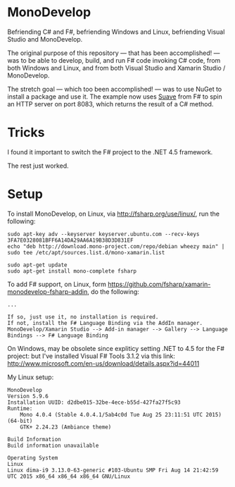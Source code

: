 # MonoDevelop

Befriending C# and F#, befriending Windows and Linux, befriending Visual Studio and MonoDevelop.

The original purpose of this repository — that has been accomplished! — was to be able to develop, build, and run F# code invoking C# code, from both Windows and Linux, and from both Visual Studio and Xamarin Studio / MonoDevelop.

The stretch goal — which too been accomplished! — was to use NuGet to install a package and use it. The example now uses [Suave](http://suave.io/) from F# to spin an HTTP server on port 8083, which returns the result of a C# method.

# Tricks

I found it important to switch the F# project to the .NET 4.5 framework.

The rest just worked.

# Setup

To install MonoDevelop, on Linux, via http://fsharp.org/use/linux/, run the following:

```
sudo apt-key adv --keyserver keyserver.ubuntu.com --recv-keys 3FA7E0328081BFF6A14DA29AA6A19B38D3D831EF
echo "deb http://download.mono-project.com/repo/debian wheezy main" | sudo tee /etc/apt/sources.list.d/mono-xamarin.list

sudo apt-get update
sudo apt-get install mono-complete fsharp
```

To add F# support, on Linux, form https://github.com/fsharp/xamarin-monodevelop-fsharp-addin, do the following:

```
...

If so, just use it, no installation is required.
If not, install the F# Language Binding via the AddIn manager.
MonoDevelop/Xamarin Studio --> Add-in manager --> Gallery --> Language Bindings --> F# Language Binding
```

On Windows, may be obsolete since expliticy setting .NET to 4.5 for the F# project: but I've installed Visual F# Tools 3.1.2 via this link: http://www.microsoft.com/en-us/download/details.aspx?id=44011

My Linux setup:

```
MonoDevelop
Version 5.9.6
Installation UUID: d2dbe015-32be-4ece-b55d-427fa27f5c93
Runtime:
	Mono 4.0.4 (Stable 4.0.4.1/5ab4c0d Tue Aug 25 23:11:51 UTC 2015) (64-bit)
	GTK+ 2.24.23 (Ambiance theme)

Build Information
Build information unavailable

Operating System
Linux
Linux dima-i9 3.13.0-63-generic #103-Ubuntu SMP Fri Aug 14 21:42:59 UTC 2015 x86_64 x86_64 x86_64 GNU/Linux
```
